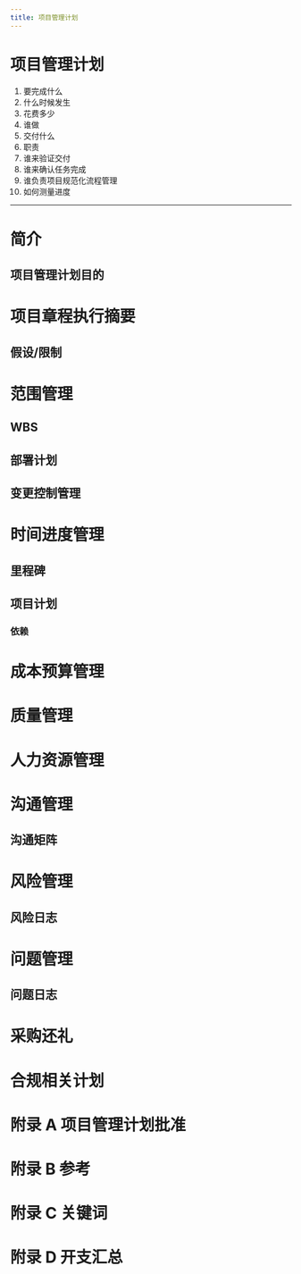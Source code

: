 ```yaml
---
title: 项目管理计划
---
```


# 项目管理计划

1. 要完成什么
1. 什么时候发生
1. 花费多少
1. 谁做
1. 交付什么
1. 职责
1. 谁来验证交付
1. 谁来确认任务完成
1. 谁负责项目规范化流程管理
1. 如何测量进度

---

# 简介

## 项目管理计划目的

# 项目章程执行摘要

## 假设/限制

# 范围管理

## WBS

## 部署计划

## 变更控制管理

# 时间进度管理

## 里程碑

## 项目计划

### 依赖

# 成本预算管理

# 质量管理

# 人力资源管理

# 沟通管理

## 沟通矩阵

# 风险管理

## 风险日志

# 问题管理

## 问题日志

# 采购还礼

# 合规相关计划

# 附录 A 项目管理计划批准

# 附录 B 参考

# 附录 C 关键词

# 附录 D 开支汇总
